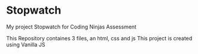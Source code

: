 # Stopwatch
My project Stopwatch for Coding Ninjas Assessment

This Repository containes 3 files, an html, css and js
This project is created using Vanilla JS

